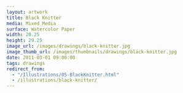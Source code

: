 ```yaml
---
layout: artwork
title: Black Knitter
media: Mixed Media
surface: Watercolor Paper
width: 20.25
height: 29.25
image_url: /images/drawings/black-knitter.jpg
image_thumb_url: /images/thumbnails/drawings/black-knitter.jpg
date: 2011-03-01 09:00:00
tags: drawings
redirect_from:
  - "/Illustrations/05-BlackKnitter.html"
  - /illustrations/black-knitter/
---
```

